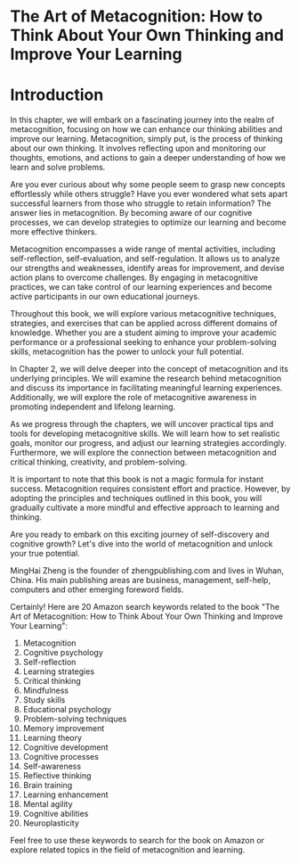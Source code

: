 # The Art of Metacognition: How to Think About Your Own Thinking and Improve Your Learning

# Introduction

In this chapter, we will embark on a fascinating journey into the realm of metacognition, focusing on how we can enhance our thinking abilities and improve our learning. Metacognition, simply put, is the process of thinking about our own thinking. It involves reflecting upon and monitoring our thoughts, emotions, and actions to gain a deeper understanding of how we learn and solve problems.

Are you ever curious about why some people seem to grasp new concepts effortlessly while others struggle? Have you ever wondered what sets apart successful learners from those who struggle to retain information? The answer lies in metacognition. By becoming aware of our cognitive processes, we can develop strategies to optimize our learning and become more effective thinkers.

Metacognition encompasses a wide range of mental activities, including self-reflection, self-evaluation, and self-regulation. It allows us to analyze our strengths and weaknesses, identify areas for improvement, and devise action plans to overcome challenges. By engaging in metacognitive practices, we can take control of our learning experiences and become active participants in our own educational journeys.

Throughout this book, we will explore various metacognitive techniques, strategies, and exercises that can be applied across different domains of knowledge. Whether you are a student aiming to improve your academic performance or a professional seeking to enhance your problem-solving skills, metacognition has the power to unlock your full potential.

In Chapter 2, we will delve deeper into the concept of metacognition and its underlying principles. We will examine the research behind metacognition and discuss its importance in facilitating meaningful learning experiences. Additionally, we will explore the role of metacognitive awareness in promoting independent and lifelong learning.

As we progress through the chapters, we will uncover practical tips and tools for developing metacognitive skills. We will learn how to set realistic goals, monitor our progress, and adjust our learning strategies accordingly. Furthermore, we will explore the connection between metacognition and critical thinking, creativity, and problem-solving.

It is important to note that this book is not a magic formula for instant success. Metacognition requires consistent effort and practice. However, by adopting the principles and techniques outlined in this book, you will gradually cultivate a more mindful and effective approach to learning and thinking.

Are you ready to embark on this exciting journey of self-discovery and cognitive growth? Let's dive into the world of metacognition and unlock your true potential.


MingHai Zheng is the founder of zhengpublishing.com and lives in Wuhan, China. His main publishing areas are business, management, self-help, computers and other emerging foreword fields.



Certainly! Here are 20 Amazon search keywords related to the book "The Art of Metacognition: How to Think About Your Own Thinking and Improve Your Learning":

1. Metacognition
2. Cognitive psychology
3. Self-reflection
4. Learning strategies
5. Critical thinking
6. Mindfulness
7. Study skills
8. Educational psychology
9. Problem-solving techniques
10. Memory improvement
11. Learning theory
12. Cognitive development
13. Cognitive processes
14. Self-awareness
15. Reflective thinking
16. Brain training
17. Learning enhancement
18. Mental agility
19. Cognitive abilities
20. Neuroplasticity

Feel free to use these keywords to search for the book on Amazon or explore related topics in the field of metacognition and learning.


